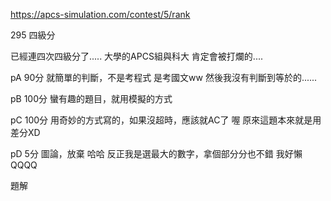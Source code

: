 https://apcs-simulation.com/contest/5/rank

295 四級分

已經連四次四級分了.....
大學的APCS組與科大 肯定會被打爛的....

pA 90分
就簡單的判斷，不是考程式 是考國文ww 
然後我沒有判斷到等於的......

pB 100分
蠻有趣的題目，就用模擬的方式

pC 100分
用奇妙的方式寫的，如果沒超時，應該就AC了
喔 原來這題本來就是用差分XD


pD 5分
圖論，放棄 哈哈 反正我是選最大的數字，拿個部分分也不錯
我好懶QQQQ

題解


